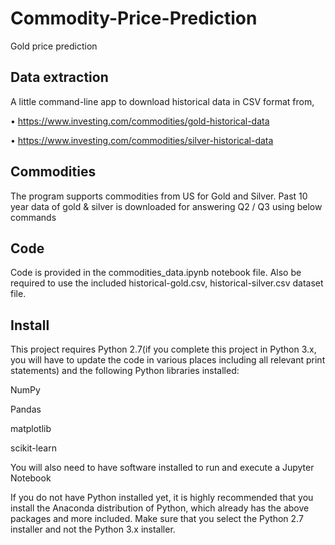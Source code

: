 # Commodity-Price-Prediction
Gold price prediction 

## Data extraction
A little command-line app to download historical data in CSV format from,

• https://www.investing.com/commodities/gold-historical-data

• https://www.investing.com/commodities/silver-historical-data

## Commodities
The program supports commodities from US for Gold and Silver.
Past 10 year data of gold & silver is downloaded for answering Q2 / Q3 using below commands

## Code
Code is provided in the commodities_data.ipynb notebook file. Also be required to use the included historical-gold.csv, historical-silver.csv dataset file.

## Install
This project requires Python 2.7(if you complete this project in Python 3.x, you will have to update the code in various places including all relevant print statements) and the following Python libraries installed:

NumPy

Pandas

matplotlib

scikit-learn

You will also need to have software installed to run and execute a Jupyter Notebook

If you do not have Python installed yet, it is highly recommended that you install the Anaconda distribution of Python, which already has the above packages and more included. Make sure that you select the Python 2.7 installer and not the Python 3.x installer.
